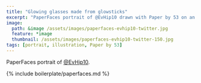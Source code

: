 ```yaml
---
title: "Glowing glasses made from glowsticks"
excerpt: "PaperFaces portrait of @EvHip10 drawn with Paper by 53 on an iPad."
image: 
  path: &image /assets/images/paperfaces-evhip10-twitter.jpg 
  feature: *image
  thumbnail: /assets/images/paperfaces-evhip10-twitter-150.jpg
tags: [portrait, illustration, Paper by 53]
---
```


PaperFaces portrait of [@EvHip10](https://twitter.com/EvHip10).

{% include boilerplate/paperfaces.md %}

